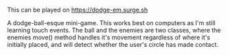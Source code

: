 This can be played on https://dodge-em.surge.sh

A dodge-ball-esque mini-game.  This works best on computers as I'm still learning touch events.  The ball and the enemies are two classes, where the enemies move() method handles it's movement regardless of where it's initially placed, and will detect whether the user's circle has made contact.
